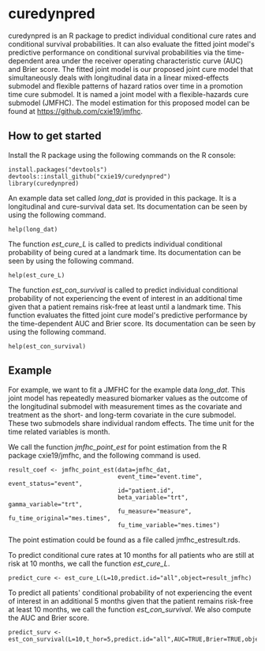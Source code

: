 # curedynpred

curedynpred is an R package to predict individual conditional cure rates and conditional 
survival probabilities. It can also evaluate the fitted joint model's predictive performance 
on conditional survival probabilities via the time-dependent area under 
the receiver operating characteristic curve (AUC) and Brier score. 
The fitted joint model is our proposed joint cure model that simultaneously deals 
with longitudinal data in a linear mixed-effects submodel 
and flexible patterns of hazard ratios over time in a promotion time cure submodel.
It is named a joint model with a flexible-hazards cure submodel (JMFHC).
The model estimation for this proposed model can be found  at https://github.com/cxie19/jmfhc. <br />

## How to get started

Install the R package using the following commands on the R console:

```{r}
install.packages("devtools")
devtools::install_github("cxie19/curedynpred")
library(curedynpred)
```

An example data set called *long_dat* is provided in this package. It
is a longitudinal and cure-survival data set. Its documentation can be 
seen by using the following command.

```{r}
help(long_dat)
```

The function *est_cure_L* is called to predicts individual conditional probability of being cured at a landmark time.
Its documentation can be seen by using the following command.

```{r}
help(est_cure_L)
```

The function *est_con_survival* is called to predict individual conditional probability of not experiencing the event of
interest in an additional time given that a patient remains risk-free at least until a landmark time.
This function evaluates the fitted joint cure model's predictive performance by the time-dependent
AUC and Brier score.
Its documentation can be seen by using the following command.

```{r}
help(est_con_survival)
```

## Example
For example, we want to fit a JMFHC for the example data *long_dat*.
This joint model has repeatedly measured biomarker values as the outcome of the 
longitudinal submodel with measurement times as the 
covariate and treatment as the short- and long-term covariate in the cure 
submodel. These two submodels share individual random effects.
The time unit for the time related variables is month.

We call the function *jmfhc_point_est* for point estimation from the R package cxie19/jmfhc, and the following command is used.

```{r}
result_coef <- jmfhc_point_est(data=jmfhc_dat, 
                               event_time="event.time", event_status="event", 
                               id="patient.id", 
                               beta_variable="trt", gamma_variable="trt", 
                               fu_measure="measure", fu_time_original="mes.times",                                        
                               fu_time_variable="mes.times")
```
The point estimation could be found as a file called jmfhc_estresult.rds.

To predict conditional cure rates at 10 months for all patients who are still at risk at 10 months, we call the function *est_cure_L*.

```{r}
predict_cure <- est_cure_L(L=10,predict.id="all",object=result_jmfhc)
```

To predict all patients' conditional probability of not experiencing the event of interest in an additional 5 months 
given that the patient remains risk-free at least 10 months, we call the function *est_con_survival*. We also compute the AUC 
and Brier score.

```{r}
predict_surv <- est_con_survival(L=10,t_hor=5,predict.id="all",AUC=TRUE,Brier=TRUE,object=result_jmfhc)
```


